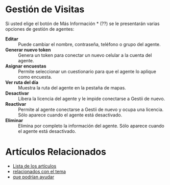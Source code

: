 # Gestión de Visitas

Si usted elige el botón de Más Información * (??) se le presentarán varias opciones
de gestión de agentes:

<dl>
  <dt><strong>Editar</strong></dt>
  <dd>Puede cambiar el nombre, contraseña, teléfono o grupo del agente.</dd>
  <dt><strong>Generar nuevo token</strong></dt>
  <dd>Genera un token para conectar un nuevo celular a la cuenta del agente.</dd>
  <dt><strong>Asignar encuestas</strong></dt>
  <dd>Permite seleccionar un cuestionario para que el agente lo aplique como encuesta.</dd>
  <dt><strong>Ver ruta del día</strong></dt>
  <dd>Muestra la ruta del agente en la pestaña de mapas.</dd>
  <dt><strong>Desactivar</strong></dt>
  <dd>Libera la licencia del agente y le impide conectarse a Gestii de nuevo.</dd>
  <dt><strong>Reactivar</strong></dt>
  <dd>Permite al agente conectarse a Gestii de nuevo y ocupa una licencia. Sólo aparece cuando el agente está desactivado.</dd>
  <dt><strong>Eliminar</strong></dt>
  <dd>Elimina por completo la información del agente. Sólo aparece cuando el agente está desactivado.</dd>
</dl>

# Artículos Relacionados

* [Lista de los artículos](/..)
* [relacionados con el tema](/../template)
* [que podrían ayudar](http://gestii.com)
